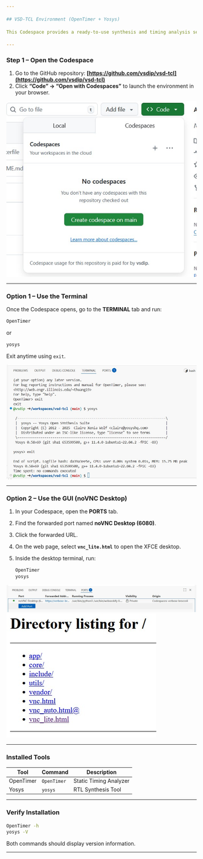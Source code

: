 ```yaml
---

## VSD-TCL Environment (OpenTimer + Yosys)

This Codespace provides a ready-to-use synthesis and timing analysis setup on **Ubuntu 22.04**, with both **terminal** and **GUI (noVNC)** access.

---
```


### Step 1 – Open the Codespace

1. Go to the GitHub repository:
   **[https://github.com/vsdip/vsd-tcl](https://github.com/vsdip/vsd-tcl)**
2. Click **“Code” → “Open with Codespaces”** to launch the environment in your browser.

![Open Codespaces from GitHub](images/4.jpg)

---

### Option 1 – Use the Terminal

Once the Codespace opens, go to the **TERMINAL** tab and run:

```bash
OpenTimer
```

or

```bash
yosys
```

Exit anytime using `exit`.

![Terminal view](images/1.jpg)

---

### Option 2 – Use the GUI (noVNC Desktop)

1. In your Codespace, open the **PORTS** tab.
2. Find the forwarded port named **noVNC Desktop (6080)**.
3. Click the forwarded URL.
4. On the web page, select **`vnc_lite.html`** to open the XFCE desktop.
5. Inside the desktop terminal, run:

   ```bash
   OpenTimer
   yosys
   ```

![Ports tab showing noVNC](images/2.jpg)
![VNC page showing vnc\_lite.html](images/3.jpg)

---

### Installed Tools

| Tool      | Command     | Description            |
| --------- | ----------- | ---------------------- |
| OpenTimer | `OpenTimer` | Static Timing Analyzer |
| Yosys     | `yosys`     | RTL Synthesis Tool     |

---

### Verify Installation

```bash
OpenTimer -h
yosys -V
```

Both commands should display version information.

---

